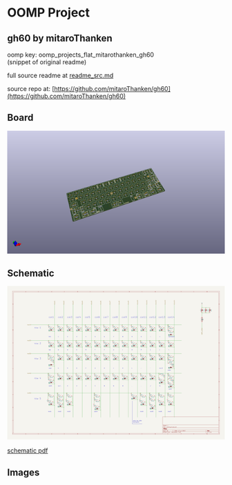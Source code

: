 # OOMP Project  
## gh60  by mitaroThanken  
  
oomp key: oomp_projects_flat_mitarothanken_gh60  
(snippet of original readme)  
  
  
  full source readme at [readme_src.md](readme_src.md)  
  
source repo at: [https://github.com/mitaroThanken/gh60](https://github.com/mitaroThanken/gh60)  
## Board  
  
[![working_3d.png](working_3d_600.png)](working_3d.png)  
## Schematic  
  
[![working_schematic.png](working_schematic_600.png)](working_schematic.png)  
  
[schematic pdf](working_schematic.pdf)  
## Images  
